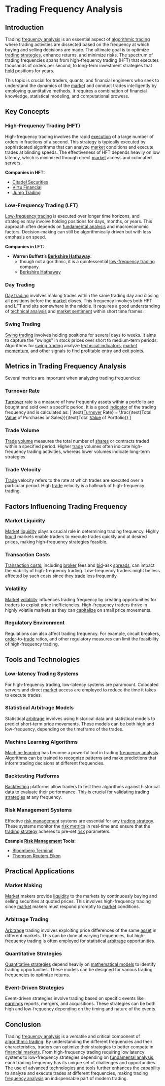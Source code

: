 # Trading Frequency Analysis

## Introduction
Trading [frequency analysis](../f/frequency_analysis.md) is an essential aspect of [algorithmic trading](../a/algorithmic_trading.md) where trading activities are dissected based on the frequency at which buying and selling decisions are made. The ultimate goal is to optimize [trading strategies](../t/trading_strategies.md), enhance returns, and minimize risks. The spectrum of trading frequencies spans from high-frequency trading (HFT) that executes thousands of orders per second, to long-term investment strategies that [hold](../h/hold.md) positions for years.

This topic is crucial for traders, quants, and financial engineers who seek to understand the dynamics of the [market](../m/market.md) and conduct trades intelligently by employing quantitative methods. It requires a combination of financial knowledge, statistical modeling, and computational prowess.

## Key Concepts

### High-Frequency Trading (HFT)
High-frequency trading involves the rapid [execution](../e/execution.md) of a large number of orders in fractions of a second. This strategy is typically executed by sophisticated algorithms that can analyze [market](../m/market.md) conditions and execute trades at blinding speeds. The effectiveness of HFT depends heavily on low latency, which is minimized through direct [market](../m/market.md) access and colocated servers.

**Companies in HFT:**
- [Citadel Securities](https://www.citadelsecurities.com/)
- [Virtu Financial](https://www.virtu.com/)
- [Jump Trading](https://www.jumptrading.com/)

### Low-Frequency Trading (LFT)
[Low-frequency trading](../l/low-frequency_trading.md) is executed over longer time horizons, and strategies may involve holding positions for days, months, or years. This approach often depends on [fundamental analysis](../f/fundamental_analysis.md) and macroeconomic factors. Decision-making can still be algorithmically driven but with less emphasis on speed.

**Companies in LFT:**
- **Warren Buffett’s [Berkshire Hathaway](../b/berkshire_hathaway.md):**
  - though not algorithmic, it is a quintessential [low-frequency trading](../l/low-frequency_trading.md) company.
  - [Berkshire Hathaway](https://www.berkshirehathaway.com/)

### Day Trading
[Day trading](../d/day_trading.md) involves making trades within the same trading day and closing all positions before the [market](../m/market.md) closes. This frequency involves both HFT and LFT and sits somewhere in the middle. It requires a good understanding of [technical analysis](../t/technical_analysis.md) and [market sentiment](../m/market_sentiment.md) within short time frames.

### Swing Trading
[Swing trading](../s/swing_trading.md) involves holding positions for several days to weeks. It aims to capture the "swings" in stock prices over short to medium-term periods. Algorithms for [swing trading](../s/swing_trading.md) analyze [technical indicators](../t/technical_indicators.md), [market](../m/market.md) [momentum](../m/momentum.md), and other signals to find profitable entry and exit points.

## Metrics in Trading Frequency Analysis
Several metrics are important when analyzing trading frequencies:

### Turnover Rate
[Turnover](../t/turnover.md) rate is a measure of how frequently assets within a portfolio are bought and sold over a specific period. It is a good [indicator](../i/indicator.md) of the trading frequency and is calculated as:
\[ \text{[Turnover](../t/turnover.md) Rate} = \frac{\text{Total [Value](../v/value.md) of Purchases or Sales}}{\text{Total [Value](../v/value.md) of Portfolio}} \]

### Trade Volume
[Trade](../t/trade.md) [volume](../v/volume.md) measures the total number of [shares](../s/shares.md) or contracts traded within a specified period. Higher [trade](../t/trade.md) volumes often indicate high-frequency trading activities, whereas lower volumes indicate long-term strategies.

### Trade Velocity
[Trade](../t/trade.md) velocity refers to the rate at which trades are executed over a particular period. High [trade](../t/trade.md) velocity is a hallmark of high-frequency trading.

## Factors Influencing Trading Frequency

### Market Liquidity
[Market](../m/market.md) [liquidity](../l/liquidity.md) plays a crucial role in determining trading frequency. Highly [liquid](../l/liquid.md) markets enable traders to execute trades quickly and at desired prices, making high-frequency strategies feasible.

### Transaction Costs
[Transaction costs](../t/transaction_costs.md), including [broker](../b/broker.md) fees and [bid](../b/bid.md)-ask [spreads](../s/spreads.md), can impact the viability of high-frequency trading. Low-frequency traders might be less affected by such costs since they [trade](../t/trade.md) less frequently.

### Volatility
[Market](../m/market.md) [volatility](../v/volatility.md) influences trading frequency by creating opportunities for traders to exploit price inefficiencies. High-frequency traders thrive in highly volatile markets as they can [capitalize](../c/capitalize.md) on small price movements.

### Regulatory Environment
Regulations can also affect trading frequency. For example, circuit breakers, [order](../o/order.md)-to-[trade](../t/trade.md) ratios, and other regulatory measures can limit the feasibility of high-frequency trading.

## Tools and Technologies

### Low-latency Trading Systems
For high-frequency trading, low-latency systems are paramount. Colocated servers and direct [market](../m/market.md) access are employed to reduce the time it takes to execute trades.

### Statistical Arbitrage Models
Statistical [arbitrage](../a/arbitrage.md) involves using historical data and statistical models to predict short-term price movements. These models can be both high and low-frequency, depending on the timeframe of the trades.

### Machine Learning Algorithms
[Machine learning](../m/machine_learning.md) has become a powerful tool in trading [frequency analysis](../f/frequency_analysis.md). Algorithms can be trained to recognize patterns and make predictions that inform trading decisions at different frequencies.

### Backtesting Platforms
[Backtesting](../b/backtesting.md) platforms allow traders to test their algorithms against historical data to evaluate their performance. This is crucial for validating [trading strategies](../t/trading_strategies.md) at any frequency.

### Risk Management Systems
Effective [risk management](../r/risk_management.md) systems are essential for any [trading strategy](../t/trading_strategy.md). These systems monitor the [risk metrics](../r/risk_metrics.md) in real-time and ensure that the [trading strategy](../t/trading_strategy.md) adheres to pre-set [risk](../r/risk.md) parameters.

**Example [Risk Management](../r/risk_management.md) Tools:**
- [Bloomberg Terminal](https://www.bloomberg.com/professional/solution/bloomberg-terminal/)
- [Thomson Reuters Eikon](https://www.refinitiv.com/en/products/eikon-trading-software)

## Practical Applications

### Market Making
[Market](../m/market.md) makers provide [liquidity](../l/liquidity.md) to the markets by continuously buying and selling securities at quoted prices. This involves high-frequency trading since [market](../m/market.md) makers must respond promptly to [market](../m/market.md) conditions.

### Arbitrage Trading
[Arbitrage](../a/arbitrage.md) trading involves exploiting price differences of the same [asset](../a/asset.md) in different markets. This can be done at varying frequencies, but high-frequency trading is often employed for statistical [arbitrage](../a/arbitrage.md) opportunities.

### Quantitative Strategies
[Quantitative strategies](../q/quantitative_strategies_in_trading.md) depend heavily on [mathematical models](../m/mathematical_models_in_trading.md) to identify trading opportunities. These models can be designed for various trading frequencies to optimize returns.

### Event-Driven Strategies
Event-driven strategies involve trading based on specific events like [earnings](../e/earnings.md) reports, mergers, and acquisitions. These strategies can be both high and low-frequency depending on the timing and nature of the events.

## Conclusion
Trading [frequency analysis](../f/frequency_analysis.md) is a versatile and critical component of [algorithmic trading](../a/algorithmic_trading.md). By understanding the different frequencies and their characteristics, traders can optimize their strategies to better compete in [financial markets](../f/financial_market.md). From high-frequency trading requiring low latency systems to low-frequency strategies depending on [fundamental analysis](../f/fundamental_analysis.md), each trading frequency has its unique set of challenges and opportunities. The use of advanced technologies and tools further enhances the capability to analyze and execute trades at different frequencies, making trading [frequency analysis](../f/frequency_analysis.md) an indispensable part of modern trading.